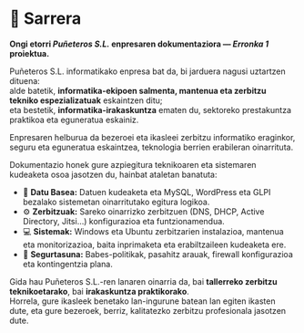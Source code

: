 # 🧭 Sarrera

**Ongi etorri&#x20;**_**Puñeteros S.L.**_**&#x20;enpresaren dokumentaziora —&#x20;**_**Erronka 1**_**&#x20;proiektua.**

Puñeteros S.L. informatikako enpresa bat da, bi jarduera nagusi uztartzen dituena:\
alde batetik, **informatika-ekipoen salmenta, mantenua eta zerbitzu tekniko espezializatuak** eskaintzen ditu;\
eta bestetik, **informatika-irakaskuntza** ematen du, sektoreko prestakuntza praktikoa eta eguneratua eskainiz.

Enpresaren helburua da bezeroei eta ikasleei zerbitzu informatiko eraginkor, seguru eta eguneratua eskaintzea, teknologia berrien erabileran oinarrituta.

Dokumentazio honek gure azpiegitura teknikoaren eta sistemaren kudeaketa osoa jasotzen du, hainbat ataletan banatuta:

* 🧱 **Datu Basea:** Datuen kudeaketa eta MySQL, WordPress eta GLPI bezalako sistemetan oinarritutako egitura logikoa.
* ⚙️ **Zerbitzuak:** Sareko oinarrizko zerbitzuen (DNS, DHCP, Active Directory, Jitsi…) konfigurazioa eta funtzionamendua.
* 💻 **Sistemak:** Windows eta Ubuntu zerbitzarien instalazioa, mantenua eta monitorizazioa, baita inprimaketa eta erabiltzaileen kudeaketa ere.
* 🔐 **Segurtasuna:** Babes-politikak, pasahitz arauak, firewall konfigurazioa eta kontingentzia plana.

Gida hau Puñeteros S.L.-ren lanaren oinarria da, bai **tallerreko zerbitzu teknikoetarako**, bai **irakaskuntza praktikorako**.\
Horrela, gure ikasleek benetako lan-ingurune batean lan egiten ikasten dute, eta gure bezeroek, berriz, kalitatezko zerbitzu profesionala jasotzen dute.
